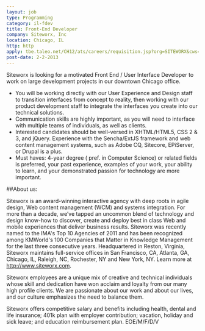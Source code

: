 ```yaml
---
layout: job
type: Programming
category: il-fdev
title: Front-End Developer
company: Siteworx, Inc
location: Chicago, IL
http: http
apply: tbe.taleo.net/CH12/ats/careers/requisition.jsp?org=SITEWORX&cws=1&rid=156&source=WorkCreative.net
post-date: 2-2-2013
---
```


Siteworx is looking for a motivated Front End / User Interface Developer to work on large development projects in our downtown Chicago office. 

* You will be working directly with our User Experience and Design staff to transition interfaces from concept to reality, then working with our product development staff to integrate the interfaces you create into our technical solutions. 
* Communication skills are highly important, as you will need to interface with multiple teams of individuals, as well as clients.
* Interested candidates should be well-versed in XHTML/HTML5, CSS 2 & 3, and jQuery.  Experience with the Sencha/ExtJS framework and web content management systems, such as Adobe CQ, Sitecore, EPiServer, or Drupal is a plus.
* Must haves: 4-year degree ( pref. in Computer Science) or related fields is preferred, your past experience, examples of your work, your ability to learn, and your demonstrated passion for technology are more important.

##About us:

Siteworx is an award-winning interactive agency with deep roots in agile design, Web content management (WCM) and systems integration. For more than a decade, we’ve tapped an uncommon blend of technology and design know-how to discover, create and deploy best in class Web and mobile experiences that deliver business results. Siteworx was recently named to the IMA's Top 10 Agencies of 2011 and has been recognized among KMWorld's 100 Companies that Matter in Knowledge Management for the last three consecutive years. Headquartered in Reston, Virginia, Siteworx maintains full-service offices in San Francisco, CA, Atlanta, GA, Chicago, IL, Raleigh, NC, Rochester, NY and New York, NY. Learn more at <http://www.siteworx.com>.

Siteworx employees are a unique mix of creative and technical individuals whose skill and dedication have won acclaim and loyalty from our many high profile clients. We are passionate about our work and about our lives, and our culture emphasizes the need to balance them.

Siteworx offers competitive salary and benefits including health, dental and life insurance; 401k plan with employer contribution; vacation, holiday and sick leave; and education reimbursement plan. EOE/M/F/D/V